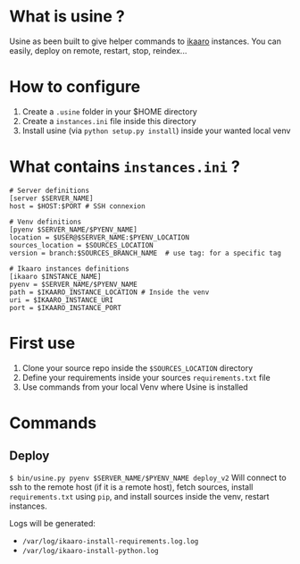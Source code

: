 # What is usine ?

Usine as been built to give helper commands to [ikaaro](https://github.com/hforge/ikaaro) instances.
You can easily, deploy on remote, restart, stop, reindex...

# How to configure

1. Create a `.usine` folder in your $HOME directory
2. Create a `instances.ini` file inside this directory
3. Install usine (via `python setup.py install`) inside your wanted local venv

# What contains `instances.ini` ?

```
# Server definitions
[server $SERVER_NAME]
host = $HOST:$PORT # SSH connexion

# Venv definitions
[pyenv $SERVER_NAME/$PYENV_NAME]
location = $USER@$SERVER_NAME:$PYENV_LOCATION
sources_location = $SOURCES_LOCATION
version = branch:$SOURCES_BRANCH_NAME  # use tag: for a specific tag

# Ikaaro instances definitions
[ikaaro $INSTANCE_NAME]
pyenv = $SERVER_NAME/$PYENV_NAME
path = $IKAARO_INSTANCE_LOCATION # Inside the venv
uri = $IKAARO_INSTANCE_URI
port = $IKAARO_INSTANCE_PORT
```

# First use

1. Clone your source repo inside the `$SOURCES_LOCATION` directory
2. Define your requirements inside your sources `requirements.txt` file
3. Use commands from your local Venv where Usine is installed

# Commands

## Deploy

`$ bin/usine.py pyenv $SERVER_NAME/$PYENV_NAME deploy_v2`
Will connect to ssh to the remote host (if it is a remote host),
fetch sources, install `requirements.txt` using `pip`, and install sources inside the venv,
restart instances.

Logs will be generated:
 - `/var/log/ikaaro-install-requirements.log.log`
 - `/var/log/ikaaro-install-python.log`